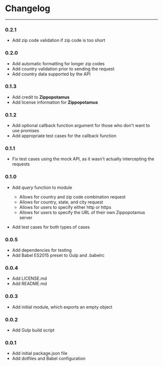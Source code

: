# Changelog
---

### 0.2.1
- Add zip code validation if zip code is too short

### 0.2.0
- Add automatic formatting for longer zip codes
- Add country validation prior to sending the request
- Add country data supported by the API

### 0.1.3
- Add credit to **Zippopotamus**
- Add license information for **Zippopotamus**

### 0.1.2
- Add optional callback function argument for those who don't want to use promises
- Add appropriate test cases for the callback function

### 0.1.1
- Fix test cases using the mock API, as it wasn't actually intercepting the requests

### 0.1.0
- Add *query* function to module

  - Allows for country and zip code combination request
  - Allows for country, state, and city request
  - Allows for users to specify either http or https
  - Allows for users to specify the URL of their own Zippopotamus server

- Add test cases for both types of cases

### 0.0.5
- Add dependencies for testing
- Add Babel ES2015 preset to Gulp and .babelrc

### 0.0.4
- Add LICENSE.md
- Add README.md

### 0.0.3
- Add initial module, which exports an empty object

### 0.0.2
- Add Gulp build script

### 0.0.1

- Add initial package.json file
- Add dotfiles and Babel configuration